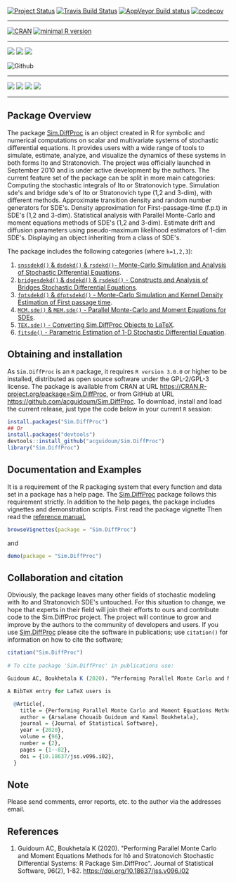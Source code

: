 <!-- README.md is generated from README.Rmd. Please edit that file -->


[![Project Status](https://www.repostatus.org/badges/latest/active.svg?style=popout)](https://github.com/acguidoum/Sim.DiffProc) [![Travis Build Status](https://travis-ci.org/acguidoum/Sim.DiffProc.svg?branch=master)](https://travis-ci.org/acguidoum/Sim.DiffProc) [![AppVeyor Build status](https://ci.appveyor.com/api/projects/status/16a70vyf8rk7nn1i?svg=true)](https://ci.appveyor.com/project/acguidoum/sim-diffproc-xal8n) [![codecov](https://codecov.io/gh/acguidoum/Sim.DiffProc/branch/master/graph/badge.svg)](https://codecov.io/gh/acguidoum/Sim.DiffProc)


------------------------------------------------------------------------

[![CRAN](https://img.shields.io/cran/l/devtools.svg?style=popout)](https://cran.r-project.org/web/licenses/GPL-2)
[![minimal R version](https://img.shields.io/badge/R%3E%3D-3.0.0-blue.svg?style=flat-plastic)](https://cran.r-project.org/) 

------------------------------------------------------------------------

![](https://www.r-pkg.org/badges/version/Sim.DiffProc) 
![](https://www.r-pkg.org/badges/last-release/Sim.DiffProc)
![](https://www.r-pkg.org/badges/ago/Sim.DiffProc)

![Github](https://img.shields.io/badge/Github-4.8(at:2020.11.07)-blue.svg)

------------------------------------------------------------------------

![](https://cranlogs.r-pkg.org/badges/grand-total/Sim.DiffProc?color=yellow)
![](https://cranlogs.r-pkg.org/badges/Sim.DiffProc?color=yellow)
![](https://cranlogs.r-pkg.org/badges/last-week/Sim.DiffProc?color=yellow)
![](https://cranlogs.r-pkg.org/badges/last-day/Sim.DiffProc?color=yellow)

------------------------------------------------------------------------


Package Overview
---------------------

The package [Sim.DiffProc](https://doi.org/10.18637/jss.v096.i02) is an object created in R for symbolic and numerical computations on scalar and multivariate systems of stochastic differential equations. It provides users with a wide range of tools to simulate, estimate, analyze, and visualize the dynamics of these systems in both forms Ito and Stratonovich. The project was officially launched in September 2010 and is under active development by the authors. The current feature set of the package can be split in more main categories: Computing the stochastic integrals of Ito or Stratonovich type. Simulation sde's and bridge sde's of Ito or Stratonovich type (1,2 and 3-dim), with different methods. Approximate transition density and random number generators for SDE's. Density approximation for First-passage-time (f.p.t) in SDE's (1,2 and 3-dim). Statistical analysis with Parallel Monte-Carlo and moment equations methods of SDE's (1,2 and 3-dim). Estimate drift and diffusion parameters using pseudo-maximum likelihood estimators of 1-dim SDE's. Displaying an object inheriting from a class of SDE's.

The package includes the following categories (where `k=1,2,3`):

1. [`snssdekd()` & `dsdekd()` & `rsdekd()`- Monte-Carlo Simulation and Analysis of Stochastic Differential Equations](https://CRAN.R-project.org/package=Sim.DiffProc/vignettes/snssde.html).
2. [`bridgesdekd()` & `dsdekd()` & `rsdekd()` - Constructs and Analysis of Bridges Stochastic Differential Equations](https://CRAN.R-project.org/package=Sim.DiffProc/vignettes/bridgesde.html).
3. [`fptsdekd()` & `dfptsdekd()` - Monte-Carlo Simulation and Kernel Density Estimation of First passage time](https://CRAN.R-project.org/package=Sim.DiffProc/vignettes/fptsde.html).
4. [`MCM.sde()` & `MEM.sde()` - Parallel Monte-Carlo and Moment Equations for SDEs](https://CRAN.R-project.org/package=Sim.DiffProc/vignettes/mcmsde.html).
5. [`TEX.sde()` - Converting Sim.DiffProc Objects to LaTeX](https://CRAN.R-project.org/package=Sim.DiffProc/vignettes/sdetotex.html).
6. [`fitsde()` - Parametric Estimation of 1-D Stochastic Differential Equation](https://CRAN.R-project.org/package=Sim.DiffProc/vignettes/fitsde.html).

Obtaining and installation
-----------------------

As `Sim.DiffProc` is an `R` package, it requires `R version 3.0.0` or higher to be installed, distributed as open source software under the GPL-2/GPL-3 license. The package is available from CRAN at URL https://CRAN.R-project.org/package=Sim.DiffProc, or from GitHub at URL https://github.com/acguidoum/Sim.DiffProc. To download, install and load the current release, just type the code below in your current `R` session:

```r
install.packages("Sim.DiffProc")
## Or 
install.packages("devtools")
devtools::install_github("acguidoum/Sim.DiffProc")
library("Sim.DiffProc")
```

Documentation and Examples
--------------------------

It is a requirement of the R packaging system that every function and data set in a package has a help page. The [Sim.DiffProc](https://doi.org/10.18637/jss.v096.i02) package follows this  requirement strictly. In addition to the help pages, the package includes vignettes and demonstration scripts. First read the package vignette Then read the [reference manual.](https://CRAN.R-project.org/package=Sim.DiffProc/Sim.DiffProc.pdf)



```r
browseVignettes(package = "Sim.DiffProc")
```
and 

```r
demo(package = "Sim.DiffProc")
```

Collaboration and citation
-----

Obviously, the package leaves many other fields of stochastic modeling with Ito and Stratonovich SDE's untouched. For this situation to change, we hope that experts in their field will join their efforts to ours and contribute code to the Sim.DiffProc project. The project will continue to grow and improve by the authors to the community of developers and users. If you use [Sim.DiffProc](https://cran.r-project.org/package=Sim.DiffProc) please cite the software in publications;
use `citation()` for information on how to cite the software;

```r
citation("Sim.DiffProc")
 
# To cite package 'Sim.DiffProc' in publications use:

Guidoum AC, Boukhetala K (2020). “Performing Parallel Monte Carlo and Moment Equations Methods for Itô and Stratonovich Stochastic Differential Systems: R Package Sim.DiffProc.” Journal of Statistical Software, 96(2), 1-82. doi:10.18637/jss.v096.i02.

A BibTeX entry for LaTeX users is

  @Article{,
    title = {Performing Parallel Monte Carlo and Moment Equations Methods for It\^{o} and Stratonovich Stochastic Differential Systems: {R} Package {Sim.DiffProc}},
    author = {Arsalane Chouaib Guidoum and Kamal Boukhetala},
    journal = {Journal of Statistical Software},
    year = {2020},
    volume = {96},
    number = {2},
    pages = {1--82},
    doi = {10.18637/jss.v096.i02},
  }
```

Note
----

Please send comments, error reports, etc. to the author via the addresses email.

References
----------

1. Guidoum AC, Boukhetala K (2020). "Performing Parallel Monte Carlo and Moment Equations Methods for Itô and Stratonovich Stochastic Differential Systems: R Package Sim.DiffProc". Journal of Statistical Software, 96(2), 1-82. https://doi.org/10.18637/jss.v096.i02
